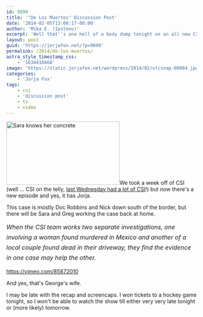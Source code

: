 ```yaml
---
id: 9890
title: '"De Los Muertos" Discussion Post'
date: '2014-02-05T13:00:17-08:00'
author: 'Mika E. (Ipstenu)'
excerpt: 'Well that''s one hell of a body dump tonight on an all new CSI.'
layout: post
guid: 'https://jorjafox.net/?p=9890'
permalink: /2014/de-los-muertos/
astra_style_timestamp_css:
    - '1634416668'
image: 'https://static.jorjafox.net/wordpress/2014/02/vlcsnap-00004.jpg'
categories:
    - 'Jorja Fox'
tags:
    - csi
    - 'discussion post'
    - tv
    - video
---
```


<img class="alignleft size-medium wp-image-9891" alt="Sara knows her concrete" src="//static.jorjafox.net/wordpress/2014/02/vlcsnap-00004.jpg" width="300" height="168" />We took a week off of CSI (well ... CSI on the telly, <a title="JFO on CSI" href="https://jorjafox.net/2014/jfo-csi/">last Wednesday had a lot of CSI</a>!) but now there's a new episode and yes, it has Jorja.

This case is mostly Doc Robbins and Nick down south of the border, but there will be Sara and Greg working the case back at home.

<em><span style="line-height: 1.7; font-size: 1rem;">When the CSI team works two separate investigations, one involving a woman found murdered in Mexico and another of a local couple found dead in their driveway, they find the evidence in one case may help the other.</span></em>

https://vimeo.com/85872010

And yes, that's George's wife.

I may be late with the recap and screencaps. I won tickets to a hockey game tonight, so I won't be able to watch the show till either very very late tonight or (more likely) tomorrow.

